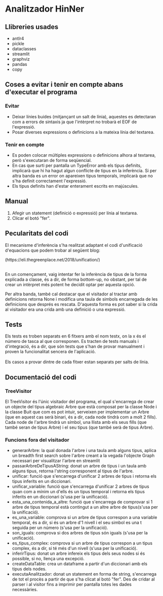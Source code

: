 <h1>Analitzador HinNer</h1>
<h2>Llibreries usades</h2>
<ul>
    <li>antlr4</li>
    <li>pickle</li>
    <li>dataclasses</li>
    <li>streamlit</li>
    <li>graphviz</li>
    <li>pandas</li>
    <li>copy</li>
</ul>
<h2>Coses a evitar i tenir en compte abans d'executar el programa</h2>
<h3>Evitar</h3>
<ul>
    <li>Deixar línies buides (mitjançant un salt de línia), aquestes es detectaran com a errors de sintaxis ja que l'intèrpret no trobarà el EOF de l'expressió.</li>
    <li>Posar diverses expressions o definicions a la mateixa línia del textarea.</li>
</ul>
<h3>Tenir en compte</h3>
<ul>
    <li>Es poden colocar múltiples expressions o definicions alhora al textarea, però s'executaran de forma seqüencial.</li>
    <li>En cas que surti per pantalla un TypeError amb els tipus definits, implicarà que hi ha hagut algun conflicte de tipus en la inferència. Si per altra banda es
        un error on apareixen tipus temporals, implicarà que no s'ha definit correctament l'expressió.
    </li>
    <li>
        Els tipus definits han d'estar enterament escrits en majúscules.
    </li>
</ul>
<h2>Manual</h2>
<ol>
    <li>Afegir un statement (definició o expressió) per línia al textarea.</li>
    <li>Clicar el botó "fer".</li>
</ol>

<h2>Pecularitats del codi</h2>
<p>El mecanisme d'inferència s'ha realitzat adaptant el codi d'unificació d'equacions que podem trobar al següent blog:</p>
(https://eli.thegreenplace.net/2018/unification/) <br></br>
<p>En un començament, vaig intentar fer la inferència de tipus de la forma explicada a classe, és a dir, de forma bottom-up, no obstant, per tal de crear un intèrpret més potent he decidit optar per aquesta opció.</p>
<p>
Per altra banda, també cal destacar que el visitador al tractar amb definicions retorna None i modifica una taula de simbols encarregada de les definicions que després es rescata. D'aquesta forma es pot saber si la crida al visitador era una crida amb una definició o una expressió.
</p>

<h2>Tests</h2>
<p>Els tests es troben separats en 6 fitxers amb el nom testx, on la x és el número de tasca al que corresponen. Es tracten de tests manuals i d'integració, és a dir, que són
tests que s'han de provar manualment i proven la funcionalitat sencera de l'aplicació. <br></br> Els casos a provar dintre de cada fitxer estan separats per salts de línia.</p>

<h2>Documentació del codi</h2>

<h3>TreeVisitor</h3>
<p>El TreeVisitor és l'únic visitador del programa, el qual s'encarrega de crear un objecte del tipus algebraic Arbre que està composat per la classe Node i la classe Buit 
que com es pot intuir, serveixen per implementar un Arbre (que en aquest cas serà binari, és a dir, cada node tindrà com a molt 2 fills). Cada node de l'arbre tindrà un 
símbol, una llista amb els seus fills (que també seran de tipus Arbre) i el seu tipus (que també serà de tipus Arbre).</p>

<h3>Funcions fora del visitador</h3>
<ul>
    <li>
        generarArbre: la qual donada l'arbre i una taula amb alguns tipus, aplica un breadth first search sobre l'arbre creant a la vegada l'objecte Graph necessari per 
        visualitzar l'arbre en streamlit
    </li>
    <li>
        passarArbreDeTipusAString: donat un arbre de tipus i un taula amb alguns tipus, retorna l'string corresponent al tipus de l'arbre.
    </li>
    <li>
        unificar: funció que s'encarrega d'unificar 2 arbres de tipus i retorna els tipus inferits en un diccionari. 
    </li>
    <li>
        unificar_variable: funció que s'encarrega d'unificar 2 arbres de tipus quan com a mínim un d'ells és un tipus temporal i retorna els tipus inferits en un diccionari 
        (s'usa per la unificació). 
    </li>
    <li>
        esta_una_contenida_a_altre: funció que s'encarrega de comprovar si 1 arbre de tipus temporal està contingut a un altre arbre de tipus(s'usa per la unificació). 
    </li>
    <li>
        es_una_variable: comprova si un arbre de tipus correspon a una variable temporal, és a dir, si és un arbre d'1 nivell i el seu simbol es una t seguida per un número 
        (s'usa per la unificació).
    </li>
    <li>
        son_iguals: comprova si dos arbres de tipus són iguals (s'usa per la unificació).
    </li>
    <li>
        es_tipus_complex: comprova si un arbre de tipus correspon a un tipus complex, és a dir, si té més d'un nivell (s'usa per la unificació).
    </li>
    <li>
        inferirTipus: donat un arbre infereix els tipus dels seus nodes si és possible, si no, llença una excepció.
    </li>
    <li>
        createDataTable: crea un dataframe a partir d'un diccionari amb els tipus dels nodes.
    </li>
    <li>
        executaAnalitzador: donat un statement en forma de string, s'encarrega de tot el procès a partir de que s'ha clicat al botó "fer". Des de cridar al parser i al visitor
        fins a imprimir per pantalla totes les dades necessàries.
    </li>
</ul>
